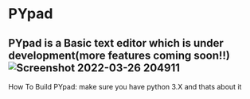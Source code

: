 # PYpad
PYpad is a Basic text editor which is under development(more features coming soon!!)
![Screenshot 2022-03-26 204911](https://user-images.githubusercontent.com/95881676/160256596-a8c66483-073d-42f1-86ee-4b72a5cc751a.png)
-------------------------------------------------------------------------------------------------------------------------------------------------------------------------
How To Build PYpad:
make sure you have python 3.X
and thats about it
